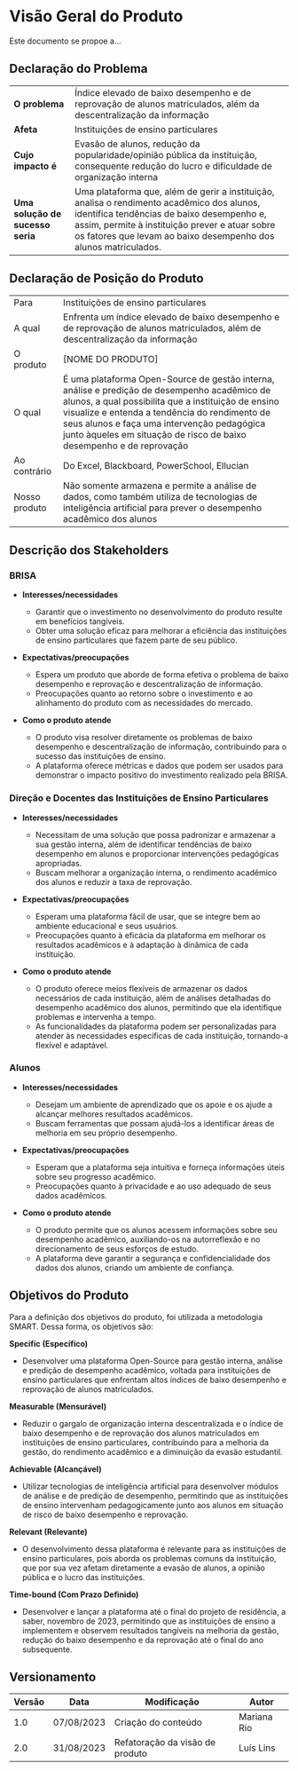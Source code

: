 # Visão Geral do Produto

Este documento se propoe a...

## Declaração do Problema

|                                  |                                                                                                                                                                                                                                                              |
| -------------------------------- | ------------------------------------------------------------------------------------------------------------------------------------------------------------------------------------------------------------------------------------------------------------ |
| **O problema**                   | Índice elevado de baixo desempenho e de reprovação de alunos matriculados, além da descentralização da informação                                                                                                                                            |
| **Afeta**                        | Instituições de ensino particulares                                                                                                                                                                                                                          |
| **Cujo impacto é**               | Evasão de alunos, redução da popularidade/opinião pública da instituição, consequente redução do lucro e dificuldade de organização interna                                                                                                                  |
| **Uma solução de sucesso seria** | Uma plataforma que, além de gerir a instituição, analisa o rendimento acadêmico dos alunos, identifica tendências de baixo desempenho e, assim, permite à instituição prever e atuar sobre os fatores que levam ao baixo desempenho dos alunos matriculados. |

## Declaração de Posição do Produto

|               |                                                                                                                                                                                                                                                                                                                            |
| ------------- | -------------------------------------------------------------------------------------------------------------------------------------------------------------------------------------------------------------------------------------------------------------------------------------------------------------------------- |
| Para          | Instituições de ensino particulares                                                                                                                                                                                                                                                                                        |
| A qual        | Enfrenta um índice elevado de baixo desempenho e de reprovação de alunos matriculados, além de descentralização da informação                                                                                                                                                                                              |
| O produto     | [NOME DO PRODUTO]                                                                                                                                                                                                                                                                                                          |
| O qual        | É uma plataforma Open-Source de gestão interna, análise e predição de desempenho acadêmico de alunos, a qual possibilita que a instituição de ensino visualize e entenda a tendência do rendimento de seus alunos e faça uma intervenção pedagógica junto àqueles em situação de risco de baixo desempenho e de reprovação |
| Ao contrário  | Do Excel, Blackboard, PowerSchool, Ellucian                                                                                                                                                                                                                                                                                |
| Nosso produto | Não somente armazena e permite a análise de dados, como também utiliza de tecnologias de inteligência artificial para prever o desempenho acadêmico dos alunos                                                                                                                                                             |

## Descrição dos Stakeholders

### BRISA

- **Interesses/necessidades**

  - Garantir que o investimento no desenvolvimento do produto resulte em benefícios tangíveis.
  - Obter uma solução eficaz para melhorar a eficiência das instituições de ensino particulares que fazem parte de seu público.

- **Expectativas/preocupações**

  - Espera um produto que aborde de forma efetiva o problema de baixo desempenho e reprovação e descentralização de informação.
  - Preocupações quanto ao retorno sobre o investimento e ao alinhamento do produto com as necessidades do mercado.

- **Como o produto atende**
  - O produto visa resolver diretamente os problemas de baixo desempenho e descentralização de informação, contribuindo para o sucesso das instituições de ensino.
  - A plataforma oferece métricas e dados que podem ser usados para demonstrar o impacto positivo do investimento realizado pela BRISA.

### Direção e Docentes das Instituições de Ensino Particulares

- **Interesses/necessidades**

  - Necessitam de uma solução que possa padronizar e armazenar a sua gestão interna, além de identificar tendências de baixo desempenho em alunos e proporcionar intervenções pedagógicas apropriadas.
  - Buscam melhorar a organização interna, o rendimento acadêmico dos alunos e reduzir a taxa de reprovação.

- **Expectativas/preocupações**

  - Esperam uma plataforma fácil de usar, que se integre bem ao ambiente educacional e seus usuários.
  - Preocupações quanto à eficácia da plataforma em melhorar os resultados acadêmicos e à adaptação à dinâmica de cada instituição.

- **Como o produto atende**
  - O produto oferece meios flexíveis de armazenar os dados necessários de cada instituição, além de análises detalhadas do desempenho acadêmico dos alunos, permitindo que ela identifique problemas e intervenha a tempo.
  - As funcionalidades da plataforma podem ser personalizadas para atender às necessidades específicas de cada instituição, tornando-a flexível e adaptável.

### Alunos

- **Interesses/necessidades**

  - Desejam um ambiente de aprendizado que os apoie e os ajude a alcançar melhores resultados acadêmicos.
  - Buscam ferramentas que possam ajudá-los a identificar áreas de melhoria em seu próprio desempenho.

- **Expectativas/preocupações**

  - Esperam que a plataforma seja intuitiva e forneça informações úteis sobre seu progresso acadêmico.
  - Preocupações quanto à privacidade e ao uso adequado de seus dados acadêmicos.

- **Como o produto atende**
  - O produto permite que os alunos acessem informações sobre seu desempenho acadêmico, auxiliando-os na autorreflexão e no direcionamento de seus esforços de estudo.
  - A plataforma deve garantir a segurança e confidencialidade dos dados dos alunos, criando um ambiente de confiança.

## Objetivos do Produto

Para a definição dos objetivos do produto, foi utilizada a metodologia SMART. Dessa forma, os objetivos são:

**Specific (Específico)**

- Desenvolver uma plataforma Open-Source para gestão interna, análise e predição de desempenho acadêmico, voltada para instituições de ensino particulares que enfrentam altos índices de baixo desempenho e reprovação de alunos matriculados.

**Measurable (Mensurável)**

- Reduzir o gargalo de organização interna descentralizada e o índice de baixo desempenho e de reprovação dos alunos matriculados em instituições de ensino particulares, contribuindo para a melhoria da gestão, do rendimento acadêmico e a diminuição da evasão estudantil.

**Achievable (Alcançável)**

- Utilizar tecnologias de inteligência artificial para desenvolver módulos de análise e de predição de desempenho, permitindo que as instituições de ensino intervenham pedagogicamente junto aos alunos em situação de risco de baixo desempenho e reprovação.

**Relevant (Relevante)**

- O desenvolvimento dessa plataforma é relevante para as instituições de ensino particulares, pois aborda os problemas comuns da instituição, que por sua vez afetam diretamente a evasão de alunos, a opinião pública e o lucro das instituições.

**Time-bound (Com Prazo Definido)**

- Desenvolver e lançar a plataforma até o final do projeto de residência, a saber, novembro de 2023, permitindo que as instituições de ensino a implementem e observem resultados tangíveis na melhoria da gestão, redução do baixo desempenho e da reprovação até o final do ano subsequente.

## Versionamento

| Versão | Data       | Modificação                     | Autor       |
| ------ | ---------- | ------------------------------- | ----------- |
| 1.0    | 07/08/2023 | Criação do conteúdo             | Mariana Rio |
| 2.0    | 31/08/2023 | Refatoração da visão de produto | Luís Lins   |
